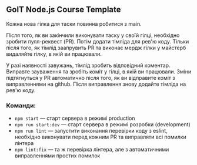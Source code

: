 ## GoIT Node.js Course Template

Кожна нова гілка для таски повинна робитися з main.

Після того, як ви закінчили виконувати таску у своїй гілці, необхідно зробити пулл-реквест (PR). Потім додати тімліда для рев'ю коду. Тільки після того, як тімлід заапрувить PR та виконає мердж гілки у майстерб видаляйте гілку, в якій ви працювали.

У разі наявності завужань, тімлід зробить відповідний коментар. Виправте зауваження та зробіть коміт у гілці, в якій ви працювали. Зміни підтягнуться у PR автоматично після того, як ви відправите коміт з виправленнями на github.
Після виправлення знову додайте тімліда на рев'ю коду.

### Команди:

- `npm start` &mdash; старт сервера в режимі production
- `npm run start:dev` &mdash; старт сервера в режимі розробки (development)
- `npm run lint` &mdash; запустити виконання перевірки коду з eslint, необхідно виконувати перед кожним PR та виправляти всі помилки лінтера
- `npm lint:fix` &mdash; та ж перевірка лінтера, але з автоматичними виправленнями простих помилок
